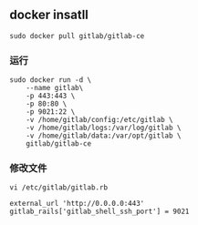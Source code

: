 ## docker insatll
`sudo docker pull gitlab/gitlab-ce`
### 运行
```
sudo docker run -d \
    --name gitlab\
    -p 443:443 \
    -p 80:80 \
    -p 9021:22 \
    -v /home/gitlab/config:/etc/gitlab \
    -v /home/gitlab/logs:/var/log/gitlab \
    -v /home/gitlab/data:/var/opt/gitlab \
    gitlab/gitlab-ce
```
### 修改文件
`vi /etc/gitlab/gitlab.rb`
```
external_url 'http://0.0.0.0:443'
gitlab_rails['gitlab_shell_ssh_port'] = 9021
```